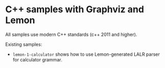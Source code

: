 # C++ samples with Graphviz and Lemon

All samples use modern C++ standards (c++ 2011 and higher).

Existing samples:

* `lemon-1-calculator` shows how to use Lemon-generated LALR parser for calculator grammar.
